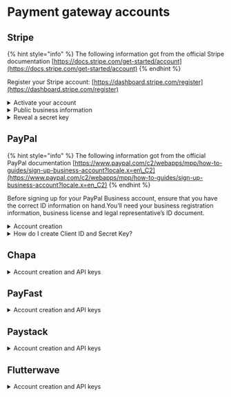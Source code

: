 # Payment gateway accounts

## Stripe

{% hint style="info" %}
The following information got from the official Stripe documentation [https://docs.stripe.com/get-started/account](https://docs.stripe.com/get-started/account)
{% endhint %}

Register your Stripe account: [https://dashboard.stripe.com/register](https://dashboard.stripe.com/register)

<details>

<summary>Activate your account</summary>

To activate your account, fill out the [account application](https://dashboard.stripe.com/account/onboarding) requesting some basic information about your business, product, and your personal relationship to your business. After activating your account, you can immediately start accepting live payments.

Stripe’s “Know Your Customer” (KYC) obligations require that we collect and maintain this information on all Stripe users. These requirements come from our regulators and financial partners, and are intended to prevent abuse of the financial system. We review the information you provide internally to make sure that it complies with [our services agreement](https://stripe.com/legal). We’ll contact you if we need any further information.

After you activate your Stripe account, you can’t change its country. If you need to use Stripe in a different country that we support, you must create a new account.

</details>

<details>

<summary>Public business information</summary>

Your customers see the following details on either their card statements or in [email receipts](https://docs.stripe.com/receipts) sent by Stripe.

* Business name and website URL
* Business email address, phone number, and address
* Support site URL
* Statement descriptor text

You provide this information when you activate your account, and can update it any time in your [Account settings](https://dashboard.stripe.com/settings/public). Make sure that your statement descriptor text and business information are clearly associated with you. If your customer can’t recognize one of your payments, they might [dispute](https://docs.stripe.com/disputes) it.

Statement descriptors are limited to between 5 and 22 characters. They must contain at least 5 letters and can’t use the special characters `<`, `>`, `\`, `'`, `"`, or `*`.

You can also use dynamic statement descriptors when creating a charge so that each payment has a custom statement descriptor. This dynamic text is appended to the [shortened descriptor](https://dashboard.stripe.com/settings/public) set in the Stripe Dashboard. Statement descriptor prefixes are limited to between 2 and 10 characters. For detailed information, see the documentation on [statement descriptors](https://docs.stripe.com/get-started/account/statement-descriptors).

</details>

<details>

<summary>Reveal a secret key</summary>

{% hint style="info" %}
This info has been taken from [https://docs.stripe.com/keys](https://docs.stripe.com/keys)
{% endhint %}

### Reveal a secret API key in a sandbox <a href="#reveal-an-api-secret-key-for-test-mode" id="reveal-an-api-secret-key-for-test-mode"></a>

To reveal a secret key in a sandbox:

1. In the Developers Dashboard, select the [API keys](https://dashboard.stripe.com/test/apikeys) tab.
2. In the **Standard keys** list, in the **Secret key** row, click **Reveal test key**.
3. Copy the key value by clicking it.
4. Save the key value.
5. Click **Hide test key**.

### Reveal a secret or restricted API key for live mode ![](https://b.stripecdn.com/docs-statics-srv/assets/fcc3a1c24df6fcffface6110ca4963de.svg) <a href="#reveal-an-api-secret-key-live-mode" id="reveal-an-api-secret-key-live-mode"></a>

For security, in live mode Stripe only shows you a secret or restricted API key one time. Store the key in a safe place where you won’t lose it. To help yourself remember where you stored it, you can leave a note on the key in the Dashboard. If you lose the key, you can roll it or delete it and create another.

{% hint style="info" %}
**You can't reveal a live mode secret key that you created**

After you create a secret or restricted API key in live mode, we display the value before you save it. You must copy the value before saving it because you can’t reveal it later. You can only reveal a default secret key or a key generated by a scheduled roll.
{% endhint %}

* In the Developers Dashboard, select the [API keys](https://dashboard.stripe.com/apikeys) tab.
* In the **Standard keys** list or **Restricted keys** list, in the row for the key you want to reveal, click **Reveal live key**.
* Copy the key value by clicking it.
* Save the key value.
* Click **Hide test key**.
* Click the overflow menu (\*\*\*) next to the key, then select **Edit key**.
* In the **Note** field, enter the location where you saved the key, then click **Save**.
* If you created the key before Stripe introduced this feature, click **Hide live key**.

</details>

## PayPal

{% hint style="info" %}
The following information got from the official PayPal documentation [https://www.paypal.com/c2/webapps/mpp/how-to-guides/sign-up-business-account?locale.x=en\_C2](https://www.paypal.com/c2/webapps/mpp/how-to-guides/sign-up-business-account?locale.x=en_C2)
{% endhint %}

Before signing up for your PayPal Business account, ensure that you have the correct ID information on hand.You’ll need your business registration information, business license and legal representative’s ID document.

<details>

<summary>Account creation</summary>

1. All you need are basic details such as your business name, contact details, and which currency you want to send and receive payments in. Make sure the name you use is identical to the one showing on your business license to prevent security issues.

![](../.gitbook/assets/step-2-tell-us-more-abt-your-biz.png)

2. Please fill in details such as, product/service keywords, company URL (if applicable), country of registration, Business registration number and date of registry.\
   ![](../.gitbook/assets/step-3-tell-us-abt-yourself.png)
3. Let know more about yourself, your country of birth and your current country of residency. If you do not have a National Identity Card, you may also sign up with your passport number or other photographed national ID.\
   ![](../.gitbook/assets/step-4-details-abt-org.png)\
   ![](../.gitbook/assets/step-4b.png)
4. Provide more details about your organization. Please then certify the information and click 'Submit'.\
   ![](../.gitbook/assets/step-5.png)
5. You should have received an email from us once you signed up for an account. Simply click on the link in the email to confirm your email address. If you can’t find the email, you can click the Profile icon in your PayPal account to request for another one.\
   ![](../.gitbook/assets/step-6-link-bank-acc.png)
6. Linking your bank account gives you another option to pay with the security of PayPal’s encryption and data protection. You can withdraw funds from PayPal to your bank account once you’ve [linked your account](https://www.paypal.com/c2/webapps/mpp/how-to-guides/activate-your-business-account?locale.x=en_C2).\
   ![](../.gitbook/assets/business-set-up.png)



</details>

<details>

<summary>How do I create Client ID and Secret Key?</summary>

{% hint style="info" %}
This info has been taken from [https://www.paypal.com/us/cshelp/article/How-do-I-create-REST-API-credentials-ts1949](https://www.paypal.com/us/cshelp/article/How-do-I-create-REST-API-credentials-ts1949)
{% endhint %}

* Log in to the [PayPal Developer Portal](https://developer.paypal.com) using the same credentials you use for [PayPal](https://www.paypal.com).
* On the [Apps & Credentials](https://developer.paypal.com/dashboard/applications/sandbox) page, click **Live** or **Sandbox** depending on whether you need an app for testing (Sandbox) or going live (Live).
* Click **Create App** in the upper right corner.&#x20;
* Enter the name of your REST API app in the **App Name** field, select **Merchant** or **Platform** as the type of application, and select a **Sandbox business account** to associate with your app.&#x20;
* Click **Create App**.\
  Your credentials, the client ID and secret, are displayed on the app details page that displays after you click **Create App**.
* Request permissions for REST API features that apply to your integration, such as:
  * Invoicing API
  * PayPal Here
  * Subscriptions
  * PayPal payments
  * Connect with PayPal
  * Customer Disputes API
  * Payouts
  * Advanced Credit & Debit Cards
  * Vault

</details>

## Chapa

<details>

<summary>Account creation and API keys</summary>

1. Go to [https://dashboard.chapa.co/register](https://dashboard.chapa.co/register)&#x20;
2. There, specify all the required fields like full and last name, login, password, etc.

Once your account is created, you may specify more business information in order to activate the Live mode.

API Keys are available by the link: [https://dashboard.chapa.co/dashboard/profile/compliance#api-tab](https://dashboard.chapa.co/dashboard/profile/compliance#api-tab)

</details>

## PayFast

<details>

<summary>Account creation and API keys</summary>

1. Go to [https://registration.payfast.io/](https://registration.payfast.io/)
2. On Step 1, specify email, password, account type
3. On Step 2, specify your Display name, Industry, phone number, etc.
4. On Step 3, specify your location
5. On Step 4, specify your banking details like your bank and account number
6. Finally, specify your personal info using your SA ID or Passport



To find your Merchant ID and Key do the following:

1. Log in to your PayFast account.
2. Navigate to Account > Personal Information.
3. Your Merchant ID and Key can be found on the top right-hand corner of the page.

</details>

## Paystack

<details>

<summary>Account creation and API keys</summary>

Registration is pretty easy, please follow the link: [https://dashboard.paystack.com/#/signup](https://dashboard.paystack.com/#/signup)

There, specify your name, email and other required fields, then you receive a mail you can use for a verification.

When you have it activated, go to [https://dashboard.paystack.com/#/settings/developers](https://dashboard.paystack.com/#/settings/developers) and copy Secret key to use in the TVMS.

</details>

## Flutterwave

<details>

<summary>Account creation and API keys</summary>

Go to [https://app.flutterwave.com/register](https://app.flutterwave.com/register). Specify your country and account type. On the next step, specify you company and personal name, email, password, etc., don't forget to confirm you email.

Once you're registered, go to [https://app.flutterwave.com/dashboard/settings/apis/live](https://app.flutterwave.com/dashboard/settings/apis/live) copy and paste the secret key in the TVMS

</details>
